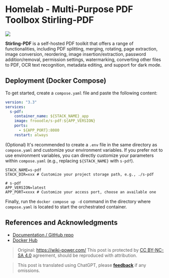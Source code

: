 # Homelab - Multi-Purpose PDF Toolbox Stirling-PDF

![](https://media.wiki-power.com/img/20230410172939.png)

**Stirling-PDF** is a self-hosted PDF toolkit that offers a range of functionalities, including PDF splitting, merging, rotating, page extraction, image conversion, reordering, image insertion/extraction, password addition/removal, permission settings, watermarking, converting other files to PDF, OCR text recognition, metadata editing, and support for dark mode.

## Deployment (Docker Compose)

To get started, create a `compose.yaml` file and paste the following content:

```yaml title="compose.yaml"
version: "3.3"
services:
  s-pdf:
    container_name: ${STACK_NAME}_app
    image: frooodle/s-pdf:${APP_VERSION}
    ports:
      - ${APP_PORT}:8080
    restart: always
```

(Optional) It's recommended to create a `.env` file in the same directory as `compose.yaml` and customize your environment variables. If you prefer not to use environment variables, you can directly customize your parameters within `compose.yaml` (e.g., replacing `${STACK_NAME}` with `s-pdf`).

```dotenv title=".env"
STACK_NAME=s-pdf
STACK_DIR=xxx # Customize your project storage path, e.g., ./s-pdf

# s-pdf
APP_VERSION=latest
APP_PORT=xxxx # Customize your access port, choose an available one
```

Finally, run the `docker compose up -d` command in the directory where `compose.yaml` is located to start the orchestrated container.

## References and Acknowledgments

- [Documentation / GitHub repo](https://github.com/Frooodle/Stirling-PDF)
- [Docker Hub](https://hub.docker.com/r/frooodle/s-pdf)

> Original: <https://wiki-power.com/>
> This post is protected by [CC BY-NC-SA 4.0](https://creativecommons.org/licenses/by/4.0/deed.en) agreement, should be reproduced with attribution.

> This post is translated using ChatGPT, please [**feedback**](https://github.com/linyuxuanlin/Wiki_MkDocs/issues/new) if any omissions.

